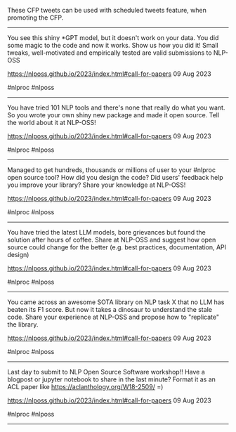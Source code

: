 These CFP tweets can be used with scheduled tweets feature, when promoting the CFP.

----

You see this shiny *GPT model, but it doesn't work on your data. You did some magic to the code and now it works. Show us how you did it!  Small tweaks, well-motivated and empirically tested are valid submissions to NLP-OSS

https://nlposs.github.io/2023/index.html#call-for-papers  09 Aug 2023

#nlproc #nlposs

----

You have tried 101 NLP tools and there's none that really do what you want. So you wrote your own shiny new package and made it open source. Tell the world about it at NLP-OSS!

https://nlposs.github.io/2023/index.html#call-for-papers  09 Aug 2023

#nlproc #nlposs

----

Managed to get hundreds, thousands or millions of user to your #nlproc open source tool? How did you design the code? Did users' feedback help you improve your library? Share your knowledge at NLP-OSS!

https://nlposs.github.io/2023/index.html#call-for-papers  09 Aug 2023

#nlproc #nlposs

----

You have tried the latest LLM models, bore grievances but found the solution after hours of coffee. Share at NLP-OSS and suggest how open source could change for the better (e.g. best practices, documentation, API design)

https://nlposs.github.io/2023/index.html#call-for-papers  09 Aug 2023

#nlproc #nlposs

-----


You came across an awesome SOTA library on NLP task X that no LLM has beaten its F1 score. But now it takes a dinosaur to understand the stale code. Share your experience at NLP-OSS and propose how to "replicate" the library.

https://nlposs.github.io/2023/index.html#call-for-papers  09 Aug 2023

#nlproc #nlposs

----

Last day to submit to NLP Open Source Software workshop!! Have a blogpost or jupyter notebook to share in the last minute? Format it as an ACL paper like https://aclanthology.org/W18-2509/ =)

https://nlposs.github.io/2023/index.html#call-for-papers  09 Aug 2023

#nlproc #nlposs

----
